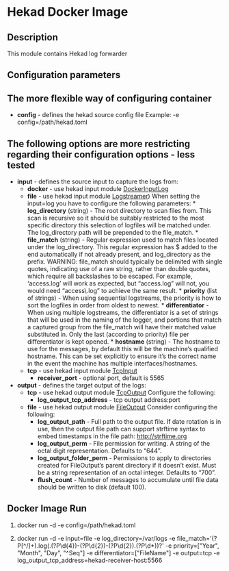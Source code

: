Hekad Docker Image
==================
Description
-----------
This module contains Hekad log forwarder

Configuration parameters
------------------------

## The more flexible way of configuring container ##
* **config** - defines the hekad source config file
    Example: -e config=/path/hekad.toml

## The following options are more restricting regarding their configuration options - less tested ##
* **input** - defines the source input to capture the logs from:
    * **docker** - use hekad input module [DockerInputLog](http://hekad.readthedocs.io/en/latest/config/inputs/docker_log.html)
    * **file** -  use hekad input module [Logstreamer](http://hekad.readthedocs.io/en/latest/config/inputs/logstreamer.html))
        When setting the input=log you have to configure the following parameters:
           * **log_directory** (string) - The root directory to scan files from. This scan is recursive so it should be suitably restricted to the most specific directory this selection of logfiles will be matched under. The log_directory path will be prepended to the file_match.
           * **file_match** (string) - Regular expression used to match files located under the log_directory. This regular expression has $ added to the end automatically if not already present, and log_directory as the prefix. WARNING: file_match should typically be delimited with single quotes, indicating use of a raw string, rather than double quotes, which require all backslashes to be escaped. For example, ‘access\.log’ will work as expected, but “access\.log” will not, you would need “access\\.log” to achieve the same result.
           * **priority**  (list of strings) - When using sequential logstreams, the priority is how to sort the logfiles in order from oldest to newest.
           * **differentiator** - When using multiple logstreams, the differentiator is a set of strings that will be used in the naming of the logger, and portions that match a captured group from the file_match will have their matched value substituted in. Only the last (according to priority) file per differentiator is kept opened.
           * **hostname** (string) - The hostname to use for the messages, by default this will be the machine’s qualified hostname. This can be set explicitly to ensure it’s the correct name in the event the machine has multiple interfaces/hostnames.
    * **tcp** - use hekad input module [TcpInput](http://hekad.readthedocs.io/en/latest/config/inputs/tcp.html)
        * **receiver_port** - optional port, default is 5565
* **output** - defines the target output of the logs:
    * **tcp** - use hekad output module [TcpOutput](http://hekad.readthedocs.io/en/latest/config/outputs/tcp.html)
        Configure the following:
        * **log_output_tcp_address** - tcp output address:port
    * **file** - use hekad output module [FileOutput](http://hekad.readthedocs.io/en/latest/config/outputs/file.html)
        Consider configuring the following:
        * **log_output_path** - Full path to the output file. If date rotation is in use, then the output file path can support strftime syntax to embed timestamps in the file path: http://strftime.org
        * **log_output_perm** - File permission for writing. A string of the octal digit representation. Defaults to “644”.
        * **log_output_folder_perm** - Permissions to apply to directories created for FileOutput’s parent directory if it doesn’t exist. Must be a string representation of an octal integer. Defaults to “700”.
        * **flush_count** - Number of messages to accumulate until file data should be written to disk (default 100).
    
    
    



Docker Image Run
----------------

1) docker run -d -e config=/path/hekad.toml

2) docker run -d -e input=file -e log_directory=/var/logs -e file_match='(?P<FileName>[^/]+)\.log(\.(?P<Year>\d{4})-(?P<Month>\d{2})-(?P<Day>\d{2})\.(?P<Seq>\d*))?' -e priority=["Year", "Month", "Day", "^Seq"] -e differentiator=["FileName"] -e output=tcp -e log_output_tcp_address=hekad-receiver-host:5566

